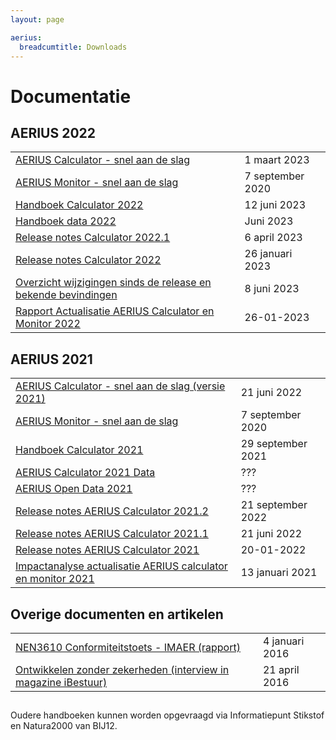 ```yaml
---
layout: page

aerius:
  breadcumtitle: Downloads
---
```


# Documentatie

##
## AERIUS 2022
|                                                                                  |                  |
| -------------------------------------------------------------------------------- | ---------------- |
| [AERIUS Calculator - snel aan de slag](/media/file.pdf)                          | 1 maart 2023     |
| [AERIUS Monitor - snel aan de slag](/media/file.pdf)                             | 7 september 2020 |
| [Handboek Calculator 2022](/media/file.pdf)                                      | 12 juni 2023     |
| [Handboek data 2022 ](/media/file.pdf)                                           | Juni 2023        |
| [Release notes Calculator 2022.1](/media/file.pdf)                               | 6 april 2023     |
| [Release notes Calculator 2022](/media/file.pdf)                                 | 26 januari 2023  |
| [Overzicht wijzigingen sinds de release en bekende bevindingen](/media/file.pdf) | 8 juni 2023      |
| [Rapport Actualisatie AERIUS Calculator en Monitor 2022](/media/file.pdf)        | 26-01-2023       |

##
## AERIUS 2021

|                                                                                 |                   |
| ------------------------------------------------------------------------------- | ----------------- |
| [AERIUS Calculator - snel aan de slag (versie 2021)](/media/file.pdf)           | 21 juni 2022      |
| [AERIUS Monitor - snel aan de slag](/media/file.pdf)                            | 7 september 2020  |
| [Handboek Calculator 2021](/media/file.pdf)                                     | 29 september 2021 |
| [AERIUS Calculator 2021 Data](/media/file.pdf)                                  | ???               |
| [AERIUS Open Data 2021](/media/file.pdf)                                        | ???               |
| [Release notes AERIUS Calculator 2021.2](/media/file.pdf)                       | 21 september 2022 |
| [Release notes AERIUS Calculator 2021.1](/media/file.pdf)                       | 21 juni 2022      |
| [Release notes AERIUS Calculator 2021](/media/file.pdf)                         | 20-01-2022        |
| [Impactanalyse actualisatie AERIUS calculator en monitor 2021](/media/file.pdf) | 13 januari 2021   |

##
## Overige documenten en artikelen

|                                                                                   |                |
| --------------------------------------------------------------------------------- | -------------- |
| [NEN3610 Conformiteitstoets - IMAER (rapport)](/media/file.pdf)                   | 4 januari 2016 |
| [Ontwikkelen zonder zekerheden (interview in magazine iBestuur)](/media/file.pdf) | 21 april 2016  |

##
Oudere handboeken kunnen worden opgevraagd via Informatiepunt Stikstof en Natura2000 van BIJ12.